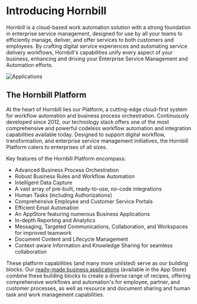 # Introducing Hornbill
Hornbill is a cloud-based work automation solution with a strong foundation in enterprise service management, designed for use by all your teams to efficiently manage, deliver, and offer services to both customers and employees. By crafting digital service experiences and automating service delivery workflows, Hornbill's capabilities unify every aspect of your business, enhancing and driving your Enterprise Service Management and Automation efforts. 

![Applications](/_books/esp-fundamentals/about/images/hornbill_platform.png)

## The Hornbill Platform
At the heart of Hornbill lies our Platform, a cutting-edge cloud-first system for workflow automation and business process orchestration. Continuously developed since 2012, our technology stack offers one of the most comprehensive and powerful codeless workflow automation and integration capabilities available today. Designed to support digital workflow, transformation, and enterprise service management initiatives, the Hornbill Platform caters to enterprises of all sizes.

Key features of the Hornbill Platform encompass:

- Advanced Business Process Orchestration
- Robust Business Rules and Workflow Automation
- Intelligent Data Capture
- A vast array of pre-built, ready-to-use, no-code integrations
- Human Tasks (including Authorizations)
- Comprehensive Employee and Customer Service Portals
- Efficient Email Automation
- An AppStore featuring numerous Business Applications
- In-depth Reporting and Analytics
- Messaging, Targeted Communications, Collaboration, and Workspaces for improved teamwork
- Document Content and Lifecycle Management
- Context-aware Information and Knowledge Sharing for seamless collaboration

These platform capabilities (and many more unlisted) serve as our building blocks. Our [ready-made business applications](/esp-fundamentals/about/what-is-hornbill#hornbill-applications) (available in the App Store) combine these building blocks to create a diverse range of recipes, offering comprehensive workflows and automation's for employee, partner, and customer processes, as well as resource and document sharing and human task and work management capabilities.

